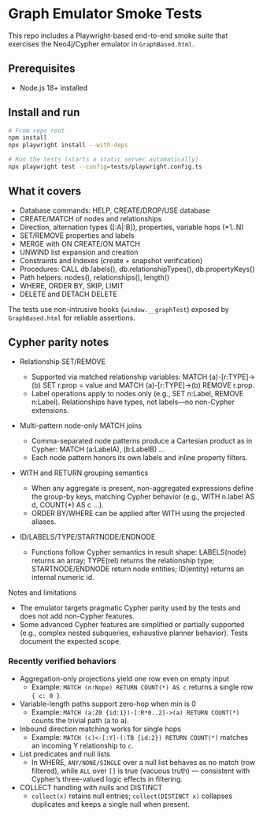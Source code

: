 # Graph Emulator Smoke Tests

This repo includes a Playwright-based end-to-end smoke suite that exercises the Neo4j/Cypher emulator in `GraphBased.html`.

## Prerequisites
- Node.js 18+ installed

## Install and run

```bash
# From repo root
npm install
npx playwright install --with-deps

# Run the tests (starts a static server automatically)
npx playwright test --config=tests/playwright.config.ts
```

## What it covers
- Database commands: HELP, CREATE/DROP/USE database
- CREATE/MATCH of nodes and relationships
- Direction, alternation types ([:A|:B]), properties, variable hops (*1..N)
- SET/REMOVE properties and labels
- MERGE with ON CREATE/ON MATCH
- UNWIND list expansion and creation
- Constraints and Indexes (create + snapshot verification)
- Procedures: CALL db.labels(), db.relationshipTypes(), db.propertyKeys()
- Path helpers: nodes(), relationships(), length()
- WHERE, ORDER BY, SKIP, LIMIT
- DELETE and DETACH DELETE

The tests use non-intrusive hooks (`window.__graphTest`) exposed by `GraphBased.html` for reliable assertions.

## Cypher parity notes

- Relationship SET/REMOVE
	- Supported via matched relationship variables: MATCH (a)-[r:TYPE]->(b) SET r.prop = value and MATCH (a)-[r:TYPE]->(b) REMOVE r.prop.
	- Label operations apply to nodes only (e.g., SET n:Label, REMOVE n:Label). Relationships have types, not labels—no non-Cypher extensions.

- Multi-pattern node-only MATCH joins
	- Comma-separated node patterns produce a Cartesian product as in Cypher: MATCH (a:LabelA), (b:LabelB) ...
	- Each node pattern honors its own labels and inline property filters.

- WITH and RETURN grouping semantics
	- When any aggregate is present, non-aggregated expressions define the group-by keys, matching Cypher behavior (e.g., WITH n.label AS d, COUNT(*) AS c ...).
	- ORDER BY/WHERE can be applied after WITH using the projected aliases.

- ID/LABELS/TYPE/STARTNODE/ENDNODE
	- Functions follow Cypher semantics in result shape: LABELS(node) returns an array; TYPE(rel) returns the relationship type; STARTNODE/ENDNODE return node entities; ID(entity) returns an internal numeric id.

Notes and limitations
- The emulator targets pragmatic Cypher parity used by the tests and does not add non-Cypher features.
- Some advanced Cypher features are simplified or partially supported (e.g., complex nested subqueries, exhaustive planner behavior). Tests document the expected scope.

### Recently verified behaviors

- Aggregation-only projections yield one row even on empty input
	- Example: `MATCH (n:Nope) RETURN COUNT(*) AS c` returns a single row `{ c: 0 }`.
- Variable-length paths support zero-hop when min is 0
	- Example: `MATCH (a:Z0 {id:1})-[:R*0..2]->(a) RETURN COUNT(*)` counts the trivial path (a to a).
- Inbound direction matching works for single hops
	- Example: `MATCH (c)<-[:Y]-(:TB {id:2}) RETURN COUNT(*)` matches an incoming Y relationship to `c`.
- List predicates and null lists
	- In WHERE, `ANY/NONE/SINGLE` over a null list behaves as no match (row filtered), while `ALL` over `[]` is true (vacuous truth) — consistent with Cypher’s three-valued logic effects in filtering.
- COLLECT handling with nulls and DISTINCT
	- `collect(x)` retains null entries; `collect(DISTINCT x)` collapses duplicates and keeps a single null when present.
